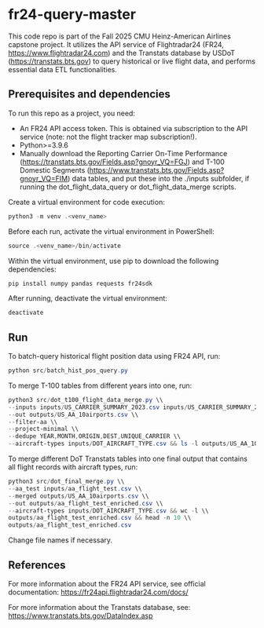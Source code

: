 # fr24-query-master
This code repo is part of the Fall 2025 CMU Heinz-American Airlines capstone project. It utilizes the API service of Flightradar24 (FR24, https://www.flightradar24.com) and the Transtats database by USDoT (https://transtats.bts.gov) to query historical or live flight data, and performs essential data ETL functionalities.

## Prerequisites and dependencies
To run this repo as a project, you need:

- An FR24 API access token. This is obtained via subscription to the API service (note: not the flight tracker map subscription!).
- Python>=3.9.6
- Manually download the Reporting Carrier On-Time Performance (https://transtats.bts.gov/Fields.asp?gnoyr_VQ=FGJ) and T-100 Domestic Segments (https://www.transtats.bts.gov/Fields.asp?gnoyr_VQ=FIM) data tables, and put these into the ./inputs subfolder, if running the dot_flight_data_query or dot_flight_data_merge scripts.

Create a virtual environment for code execution:

```powershell
python3 -m venv .<venv_name>
```

Before each run, activate the virtual environment in PowerShell:

```powershell
source .<venv_name>/bin/activate
```

Within the virtual environment, use pip to download the following dependencies:
```powershell
pip install numpy pandas requests fr24sdk
```

After running, deactivate the virtual environment:

```powershell
deactivate
```

## Run
To batch-query historical flight position data using FR24 API, run:

```powershell
python src/batch_hist_pos_query.py
```

To merge T-100 tables from different years into one, run:

```powershell
python3 src/dot_t100_flight_data_merge.py \\
--inputs inputs/US_CARRIER_SUMMARY_2023.csv inputs/US_CARRIER_SUMMARY_2024.csv \\
--out outputs/US_AA_10airports.csv \\
--filter-aa \\
--project-minimal \\
--dedupe YEAR,MONTH,ORIGIN,DEST,UNIQUE_CARRIER \\
--aircraft-types inputs/DOT_AIRCRAFT_TYPE.csv && ls -l outputs/US_AA_10airports.csv && wc -l outputs/US_AA_10airports.csv && head -n 10 outputs/US_AA_10airports.csv
```

To merge different DoT Transtats tables into one final output that contains all flight records with aircraft types, run:

```powershell
python3 src/dot_final_merge.py \\
--aa_test inputs/aa_flight_test.csv \\
--merged outputs/US_AA_10airports.csv \\
--out outputs/aa_flight_test_enriched.csv \\
--aircraft-types inputs/DOT_AIRCRAFT_TYPE.csv && wc -l \\
outputs/aa_flight_test_enriched.csv && head -n 10 \\
outputs/aa_flight_test_enriched.csv
```

Change file names if necessary.

## References
For more information about the FR24 API service, see official documentation: https://fr24api.flightradar24.com/docs/

For more information about the Transtats database, see: https://www.transtats.bts.gov/DataIndex.asp
